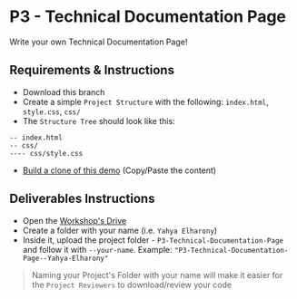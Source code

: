 # P3 - Technical Documentation Page
Write your own Technical Documentation Page!

## Requirements & Instructions
- Download this branch
- Create a simple `Project Structure` with the following: `index.html`, `style.css`, `css/`
- The `Structure Tree` should look like this:
```
-- index.html
-- css/
---- css/style.css
```
- [Build a clone of this demo](https://codepen.io/freeCodeCamp/full/NdrKKL) (Copy/Paste the content)

## Deliverables Instructions
- Open the [Workshop's Drive](https://drive.google.com/drive/u/0/folders/1NSbd29QsturGGTne4UyBh1VOT3rkduOm)
- Create a folder with your name (i.e. `Yahya Elharony`)
- Inside it, upload the project folder - `P3-Technical-Documentation-Page` and follow it with `--your-name`. Example: `"P3-Technical-Documentation-Page--Yahya-Elharony"`
> Naming your Project's Folder with your name will make it easier for the `Project Reviewers` to download/review your code